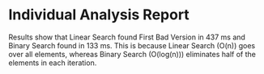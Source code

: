 # Individual Analysis Report

Results show that Linear Search found First Bad Version in 437 ms and Binary Search found in 133 ms. This is because Linear Search (O(n)) goes over all elements, whereas Binary Search (O(log(n))) eliminates half of the elements in each iteration.